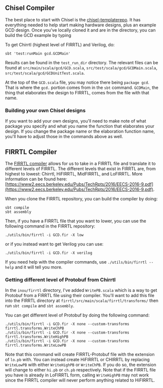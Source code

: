 
## Chisel Compiler

The best place to start with Chisel is the [chisel-templaterepo](https://github.com/freechipsproject/chisel-template). 
It has everything needed to help start making hardware designs, plus an example
GCD design. Once you've locally cloned it and are in the directory, you can
build the GCD example by typing


To get Chirrtl (highest level of FIRRTL) and Verilog, do:
```
sbt 'test:runMain gcd.GCDMain'
```

Results can be found in the `test_run_dir`
directory.  The relevant files can be found at 
`src/main/scala/gcd/GCD.scala`,
`src/test/scala/gcd/GCDMain.scala`, 
`src/test/scala/gcd/GCDUnitTest.scala`.


At the top of the `GCD.scala` file, you may notice there being `package gcd`.
That is where the `gcd.` portion comes from in the `sbt` command. `GCDMain`, the
thing that elaborates the design to FIRRTL, comes from the file with that name.

### Building your own Chisel designs
If you want to add your own designs, you'll need to make note of what package
you specify and what you name the function that elaborates your design. If you
change the package name or the elaboration function name, you'll have to adjust
those in the commands above as well.


## FIRRTL Compiler
The [FIRRTL compiler](https://github.com/freechipsproject/firrtl) allows for us
to take in a FIRRTL file and translate it to different levels of FIRRTL. The
different levels that exist in FIRRTL are, from highest to lowest: Chirrtl,
HiFIRRTL, MidFIRRTL, and LoFIRRTL. More information can be found here:
[https://www2.eecs.berkeley.edu/Pubs/TechRpts/2016/EECS-2016-9.pdf](https://www2.eecs.berkeley.edu/Pubs/TechRpts/2016/EECS-2016-9.pdf).

When you clone the FIRRTL repository, you can build the compiler by doing:
```
sbt compile
sbt assembly
```

Then, if you have a FIRRTL file that you want to lower, you can use the
following command in the FIRRTL repository:
```
./utils/bin/firrtl -i GCD.fir -X low
```
or if you instead want to get Verilog you can use:
```
./utils/bin/firrtl -i GCD.fir -X verilog
```

If you need help with the compiler commands, use `./utils/bin/firrtl --help` and it will tell you more.

### Getting different level of Protobuf from Chirrtl
In the `inou/firrtl` directory, I've added `WritePB.scala` which is a way to get
Protobuf from a FIRRTL file using their compiler. You'll want to add this file
into the FIRRTL directory at `firrtl/src/main/scala/firrtl/transforms/` then run
`sbt compile` and `sbt assembly`.

You can get different level of Protobuf by doing the following command:
```
./utils/bin/firrtl -i GCD.fir -X none --custom-transforms firrtl.transforms.WriteChPB
./utils/bin/firrtl -i GCD.fir -X none --custom-transforms firrtl.transforms.WriteHighPB
./utils/bin/firrtl -i GCD.fir -X none --custom-transforms firrtl.transforms.WriteLowPB
```

Note that this command will create FIRRTL-Protobuf file with the extension of
`lo.pb` with. You can instead create HiFIRRTL or CHIRRTL by replacing
`WriteLowPB` with either `WriteHighPB` or `WriteChPB`. If you do so, the
extension will change to either `hi.pb` or `ch.pb` respectively. Note that if
the FIRRTL file you have is already in LoFIRRTL form, calling `WriteHighPB` may
not work since the FIRRTL compiler will never perform anything related to
HiFIRRTL.

